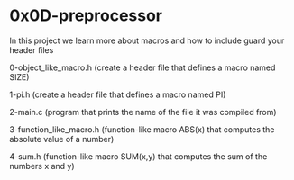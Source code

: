 # 0x0D-preprocessor
In this project we learn more about macros and how to include guard your header files

0-object_like_macro.h (create a header file that defines a macro named SIZE)

1-pi.h (create a header file that defines a macro named PI)

2-main.c (program that prints the name of the file it was compiled from)

3-function_like_macro.h (function-like macro ABS(x) that computes the absolute value of a number)

4-sum.h (function-like macro SUM(x,y) that computes the sum of the numbers x and y)

